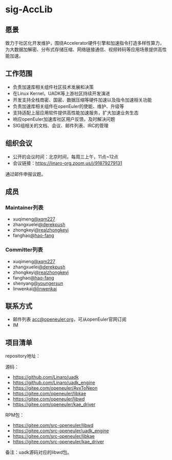 
# sig-AccLib

## 愿景

致力于社区化开发维护，围绕Accelerator硬件引擎和加速指令打造多样性算力，为大数据加解密、分布式存储压缩、网络链接通信、视频转码等应用场景提供高性能加速。

## 工作范围

- 负责加速库相关组件社区技术发展和决策
- 在Linux Kernel，UADK等上游社区持续开发演进
- 开发支持全栈商密、国密、数据压缩等硬件加速以及指令加速相关功能
- 负责加速库相关组件在openEuler的使能、维护、升级等
- 支持适配上层应用软件提供高性能加速服务，扩大加速业务生态
- 响应openEuler加速库社区用户反馈，及时解决问题
- SIG组相关的文档、会议、邮件列表、IRC的管理

## 组织会议

- 公开的会议时间：北京时间，每周三上午，11点~12点
- 会议链接：https://linaro-org.zoom.us/j/91879279131

通过邮件申报议题。

## 成员

### Maintainer列表

- xuqimeng[@xqm227](http://gitee.com/xqm227)
- zhangxuelei[@derekpush](https://gitee.com/derekpush)
- zhongkeyi[@realzhongkeyi](https://gitee.com/realzhongkeyi)
- fanghao[@hao-fang](https://gitee.com/hao-fang)

### Committer列表

- xuqimeng[@xqm227](https://gitee.com/xqm227)
- zhangxuelei[@derekpush](https://gitee.com/derekpush)
- zhongkeyi[@realzhongkeyi](https://gitee.com/realzhongkeyi)
- fanghao[@hao-fang](https://gitee.com/hao-fang)
- shenyang[@youngersun](https://gitee.com/youngersun)
- linwenkai[@linwenkai](https://gitee.com/linwenkai)

## 联系方式

- 邮件列表 acc@openeuler.org，可从openEuler官网订阅
- IM

## 项目清单

repository地址：

源码：

- https://github.com/Linaro/uadk
- https://github.com/Linaro/uadk_engine
- https://gitee.com/openeuler/AvxToNeon
- https://gitee.com/openeuler/libkae
- https://gitee.com/openeuler/libwd
- https://gitee.com/openeuler/kae_driver

RPM包：

- https://gitee.com/src-openeuler/libwd
- https://gitee.com/src-openeuler/uadk_engine
- https://gitee.com/src-openeuler/libkae
- https://gitee.com/src-openeuler/kae_driver

备注：uadk源码对应的libwd包。